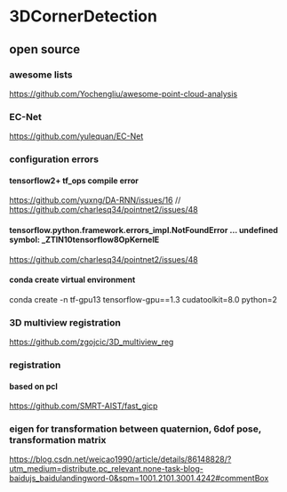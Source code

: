 # 3DCornerDetection

## open source
### awesome lists
https://github.com/Yochengliu/awesome-point-cloud-analysis

### EC-Net
https://github.com/yulequan/EC-Net

### configuration errors
#### tensorflow2+ tf_ops compile error
https://github.com/yuxng/DA-RNN/issues/16 //
https://github.com/charlesq34/pointnet2/issues/48

#### tensorflow.python.framework.errors_impl.NotFoundError ... undefined symbol: _ZTIN10tensorflow8OpKernelE
https://github.com/charlesq34/pointnet2/issues/48

#### conda create virtual environment
conda create -n tf-gpu13 tensorflow-gpu==1.3 cudatoolkit=8.0 python=2

### 3D multiview registration
https://github.com/zgojcic/3D_multiview_reg

### registration
#### based on pcl
https://github.com/SMRT-AIST/fast_gicp

### eigen for transformation between quaternion, 6dof pose, transformation matrix
https://blog.csdn.net/weicao1990/article/details/86148828/?utm_medium=distribute.pc_relevant.none-task-blog-baidujs_baidulandingword-0&spm=1001.2101.3001.4242#commentBox

